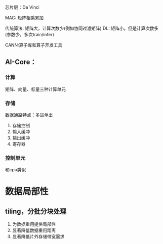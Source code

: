 芯片层：Da Vinci

MAC: 矩阵相乘累加

传统算法: 矩阵大，计算次数少(例如协同过滤矩阵)
DL: 矩阵小，但是计算次数多(参数少，多次train/infer)

CANN:算子库和算子开发工具

## AI-Core：

### 计算
矩阵、向量、标量三种计算单元

### 存储
数据通路特点：多进单出

1. 存储控制
2. 输入缓冲
3. 输出缓冲
4. 寄存器

### 控制单元
和cpu类似


# 数据局部性 

## tiling，分批分块处理

1. 为数据重用提供局部性
2. 显著降低数据重用距离
2. 显著降低片外存储带宽需求